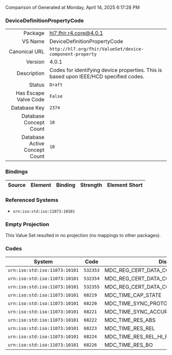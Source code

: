 Comparison of 
Generated at Monday, April 14, 2025 6:17:28 PM

### DeviceDefinitionPropertyCode

|      |     |
| ---: | --- |
| Package | hl7.fhir.r4.core@4.0.1 |
| VS Name | DeviceDefinitionPropertyCode |
| Canonical URL | `http://hl7.org/fhir/ValueSet/device-component-property` |
| Version | 4.0.1 |
| Description | Codes for identifying device properties.   This is based upon IEEE/HCD specified codes. |
| Status | `Draft` |
| Has Escape Valve Code | `False` |
| Database Key | `2374` |
| Database Concept Count | `10` |
| Database Active Concept Count | `10` |
### Bindings

| Source | Element | Binding | Strength | Element Short |
| ------ | ------- | ------- | -------- | ------------- |

### Referenced Systems

* `urn:iso:std:iso:11073:10101`
### Empty Projection

This Value Set resulted in no projection (no mappings to other packages).

### Codes

| System | Code | Display |
| ------ | ---- | ------- |
| `urn:iso:std:iso:11073:10101` | `532353` | MDC_REG_CERT_DATA_CONTINUA_CERT_DEV_LIST |
| `urn:iso:std:iso:11073:10101` | `532354` | MDC_REG_CERT_DATA_CONTINUA_REG_STATUS |
| `urn:iso:std:iso:11073:10101` | `532355` | MDC_REG_CERT_DATA_CONTINUA_PHG_CERT_LIST |
| `urn:iso:std:iso:11073:10101` | `68219` | MDC_TIME_CAP_STATE |
| `urn:iso:std:iso:11073:10101` | `68220` | MDC_TIME_SYNC_PROTOCOL |
| `urn:iso:std:iso:11073:10101` | `68221` | MDC_TIME_SYNC_ACCURACY |
| `urn:iso:std:iso:11073:10101` | `68222` | MDC_TIME_RES_ABS |
| `urn:iso:std:iso:11073:10101` | `68223` | MDC_TIME_RES_REL |
| `urn:iso:std:iso:11073:10101` | `68224` | MDC_TIME_RES_REL_HI_RES |
| `urn:iso:std:iso:11073:10101` | `68226` | MDC_TIME_RES_BO |
